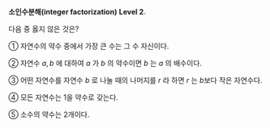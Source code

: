 **소인수분해(integer factorization)**  **Level 2**<img src="1_21_201_2_3_p_integer_factorization.assets/QR_1_21_201_2_3_p_integer_factorization.png" style="zoom:25%;" />

다음 중 옳지 않은 것은? 

① 자연수의 약수 중에서 가장 큰 수는 그 수 자신이다. 

② 자연수 $a, b$  에 대하여 $a$ 가 $b$ 의 약수이면 $b$  는 $a$  의 배수이다. 

③ 어떤 자연수를 자연수 $b$  로 나눌 때의 나머지를 $r$  라 하면 $r$ 는 $b$보다 작은 자연수다.  

④ 모든 자연수는 1을 약수로 갖는다. 

⑤ 소수의 약수는 2개이다. 